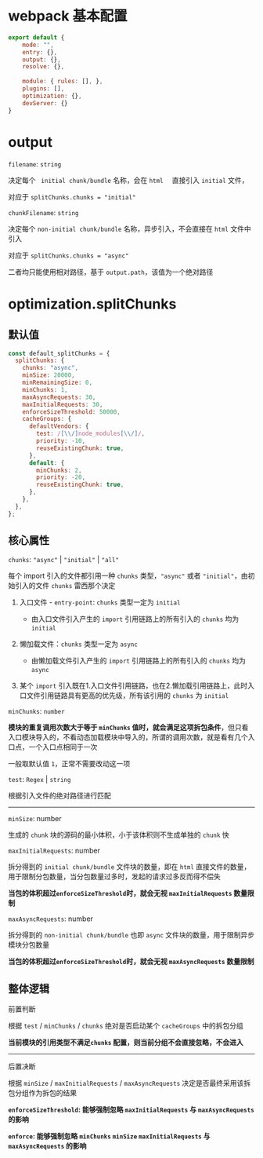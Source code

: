 # webpack 基本配置

```js
export default {
    mode: "",
    entry: {},
    output: {},
    resolve: {},
    
    module: { rules: [], },
    plugins: [],
    optimization: {},
    devServer: {}
}
```



# output

`filename`: `string`

决定每个 ` initial chunk/bundle` 名称，会在 `html  ` 直接引入  `initial` 文件，

对应于 `splitChunks.chunks = "initial"`

`chunkFilename`: `string`

决定每个 `non-initial chunk/bundle` 名称，异步引入，不会直接在 `html` 文件中引入

对应于 `splitChunks.chunks = "async"`

二者均只能使用相对路径，基于 `output.path`，该值为一个绝对路径







# optimization.splitChunks

## 默认值

```js
const default_splitChunks = {
  splitChunks: {
    chunks: "async",
    minSize: 20000,
    minRemainingSize: 0,
    minChunks: 1,
    maxAsyncRequests: 30,
    maxInitialRequests: 30,
    enforceSizeThreshold: 50000,
    cacheGroups: {
      defaultVendors: {
        test: /[\\/]node_modules[\\/]/,
        priority: -10,
        reuseExistingChunk: true,
      },
      default: {
        minChunks: 2,
        priority: -20,
        reuseExistingChunk: true,
      },
    },
  },
};
```

## 核心属性

`chunks`: `"async"` | `"initial"` | `"all"`

每个 import 引入的文件都引用一种 `chunks` 类型，`"async"` 或者 `"initial"`，由初始引入的文件 `chunks` 雷西那个决定

1. 入口文件 - `entry-point`:  `chunks` 类型一定为 `initial`
   - 由入口文件引入产生的 `import` 引用链路上的所有引入的 `chunks` 均为 `initial`
2. 懒加载文件：`chunks` 类型一定为 `async`
   - 由懒加载文件引入产生的 `import` 引用链路上的所有引入的 `chunks` 均为 `async`

3. 某个 `import` 引入既在1.入口文件引用链路，也在2.懒加载引用链路上，此时入口文件引用链路具有更高的优先级，所有该引用的 `chunks` 为 `initial`

`minChunks`: `number`

**模块的重复调用次数大于等于 `minChunks` 值时，就会满足这项拆包条件**，但只看入口模块导入的，不看动态加载模块中导入的，所谓的调用次数，就是看有几个入口点，一个入口点相同于一次

一般取默认值 `1`，正常不需要改动这一项

`test`: `Regex` | `string` 

根据引入文件的绝对路径进行匹配

------

`minSize`: number

生成的 `chunk` 块的源码的最小体积，小于该体积则不生成单独的 `chunk` 快

`maxInitialRequests`: number

拆分得到的 `initial chunk/bundle` 文件块的数量，即在 `html` 直接文件的数量，用于限制分包数量，当分包数量过多时，发起的请求过多反而得不偿失

**当包的体积超过`enforceSizeThreshold`时，就会无视 `maxInitialRequests` 数量限制**

`maxAsyncRequests`: number

拆分得到的 `non-initial chunk/bundle`  也即 `async` 文件块的数量，用于限制异步模块分包数量

**当包的体积超过`enforceSizeThreshold`时，就会无视 `maxAsyncRequests` 数量限制**



## 整体逻辑

前置判断

根据 `test` / `minChunks` / `chunks` 绝对是否启动某个 `cacheGroups` 中的拆包分组

**当前模块的引用类型不满足`chunks` 配置，则当前分组不会直接忽略，不会进入**

------

后置决断

根据 `minSize` / `maxInitialRequests` / `maxAsyncRequests` 决定是否最终采用该拆包分组作为拆包的结果

**`enforceSizeThreshold`: 能够强制忽略 `maxInitialRequests` 与 `maxAsyncRequests` 的影响**

**`enforce`: 能够强制忽略 `minChunks` `minSize` `maxInitialRequests` 与 `maxAsyncRequests` 的影响**











































